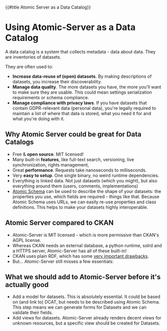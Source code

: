 {{#title Atomic Server as a Data Catalog}}
# Using Atomic-Server as a Data Catalog

A data catalog is a system that collects metadata - data about data.
They are inventories of datasets.

They are often used to:

- **Increase data-reuse of (open) datasets**. By making descriptions of datasets, you increase their discoverability.
- **Manage data quality**. The more datasets you have, the more you'll want to make sure they are usable. This could mean settings serialization requirements or schema compliance.
- **Manage compliance with privacy laws**. If you have datasets that contain GDPR-relevant data (personal data), you're legally required to maintain a list of where that data is stored, what you need it for and what you're doing with it.

## Why Atomic Server could be great for Data Catalogs

- Free & **open source**. MIT licensed!
- Many built-in **features**, like full-text search, versioning, live synchronization, rights management,
- Great **performance**. Requests take nanoseconds to milliseconds.
- Very **easy to setup**. One single binary, no weird runtime dependencies.
- Everything is linked data. Not just datasets (which you might), but also everything around them (users, comments, implementations)
- [Atomic Schema](../schema/intro.md) can be used to describe the shape of your datasets: the properties you use, which fields are required - things like that. Because Atomic Schema uses URLs, we can easily re-use properties and class definitions. This helps to make your datasets highly interoperable.

## Atomic Server compared to CKAN

- Atomic-Server is MIT licensed - which is more permissive than CKAN's AGPL license.
- Whereas CKAN needs an external database, a python runtime, solrd and a HTTPS server, Atomic-Server has all of these built-in!
- CKAN uses plain RDF, which has some [very important drawbacks](../interoperability/rdf.md).
- But... Atomic-Server still misses a few essentials:

## What we should add to Atomic-Server before it's actually good

- Add a model for datasets. This is absolutely essential. It could be based on (and link to) DCAT, but needs to be described using Atomic Schema. This step means we can generate forms for Datasets and we can validate their fields.
- Add views for datasets. Atomic-Server already renders decent views for unknown resources, but a specific view should be created for Datasets.
